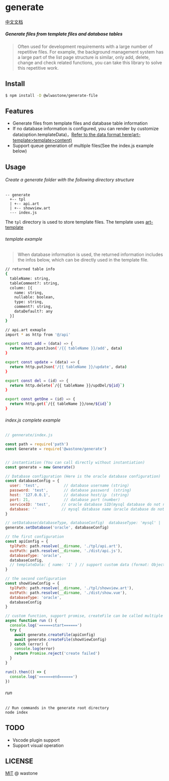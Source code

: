 # generate
[中文文档](README-zh-CN.md)

##### Generate files from template files and database tables
> Often used for development requirements with a large number of repetitive files.  For example, the background management system has a large part of the list page structure is similar, only add, delete, change and check related functions, you can take this library to solve this repetitive work.  

## Install

```bash
$ npm install -D @wlwastone/generate-file
```

## Features

- Generate files from template files and database table information
- If no database information is configured, you can render by customize data(option.templateData)，[Refer to the data format here(art-template>template>content)](https://aui.github.io/art-template/zh-cn/docs/api.html)
- Support queue generation of multiple files(See the index.js example below)

## Usage

###### Create a generate folder with the following directory structure
```
-- generate
  +-- tpl
  | +-- api.art
  | +-- showview.art
  --- index.js
```
The `tpl` directory is used to store template files. The template uses [art-template](https://aui.github.io/art-template/zh-cn/docs/syntax.html)

###### template example
> When database information is used, the returned information includes the infos below, which can be directly used in the template file.
```bash
// returned table info
{
  tableName: string,
  tableComment?: string,
  column: [{
    name: string,
    nullable: boolean,
    type: string,
    comment?: string,
    dataDefault?: any
  }]
}

// api.art exmaple
import * as http from '@/api'

export const add = (data) => {
  return http.postJson('/{{ tableName }}/add', data)
}

export const update = (data) => {
  return http.putJson('/{{ tableName }}/update', data)
}

export const del = (id) => {
  return http.delete(`/{{ tableName }}/updDel/${id}`)
}

export const getOne = (id) => {
  return http.get(`/{{ tableName }}/one/${id}`)
}
```

###### index.js complete example

```javascript
// gennerate/index.js

const path = require('path')
const Generate = require('@wastone/generate')


// instantiation (You can call directly without instantiation)
const generate = new Generate()

// Database configuration (Here is the oracle database configuration)
const databaseConfig = {
  user: 'test',           // database username (string)
  password: 'test',       // database password  (string)
  host: '127.0.0.1',      // database host/ip  (string)
  port: 21,               // database port (number)
  serviceID: 'test',     // oracle database SID(mysql database do not need configuration)
  database: ''           // mysql database name（oracle database do not need configuration）
}

// setDatabase(databaseType, databaseConfig)  databaseType: 'mysql' | 'oracle' | null
generate.setDatabase('oracle', databaseConfig)

// the first configuration
const apiConfig = {
  tplPath: path.resolve(__dirname, './tpl/api.art'),
  outPath: path.resolve(__dirname, './dist/api.js'),
  databaseType: 'oracle',
  databaseConfig,
  // templateData: { name: '1' } // support custom data (format: Object|string)
}

// the second configuration
const showViewConfig = {
  tplPath: path.resolve(__dirname, './tpl/showview.art'),
  outPath: path.resolve(__dirname, './dist/show.vue'),
  databaseType: 'oracle',
  databaseConfig
}

// custom function, support promise, createFile can be called multiple times to accommodate generating multiple files at once
async function run () {
  console.log('======start======')
  try {
    await generate.createFile(apiConfig)
    await generate.createFile(showViewConfig)
  } catch (error) {
    console.log(error)
    return Promise.reject('create failed')
  }
}

run().then(() => {
  console.log('======end======')
})
```
###### run
```
// Run commands in the generate root directory
node index
```

## TODO
- Vscode plugin support
- Support visual operation

## LICENSE
[MIT](https://github.com/liuxing/translator-cli/blob/master/LICENSE) @ wastone
